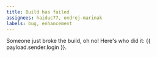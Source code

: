 ```yaml
---
title: Build has failed
assignees: haiduc77, ondrej-marinak
labels: bug, enhancement
---
```

Someone just broke the build, oh no! Here's who did it: {{ payload.sender.login }}.
